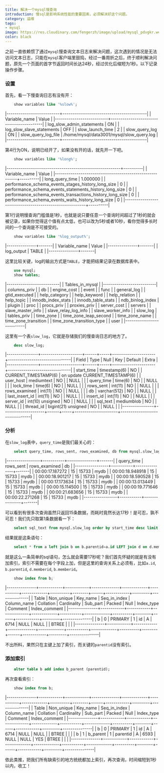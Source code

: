 ```yaml
---
title: 解决一个mysql慢查询
introduction: 慢sql是影响系统性能的重要因素，必须解决好这个问题。
category: 运维
tags:
- mysql
image: https://res.cloudinary.com/fengerzh/image/upload/mysql_pdvgkr.webp
color: black
---
```


之前一直依赖惯了通过`mysql`慢查询文本日志来解决问题，这次遇到的情况是无法访问文本日志，只能在`mysql`客户端里鼓捣，经过一番周折之后，终于顺利解决问题，原先一个页面的首字节返回时间长达24秒，经过优化后缩短为1秒。以下记录操作步骤。

### 设置
首先，看一下慢查询日志有没有开：
```sql
    show variables like '%slow%';
```

|---------------------------+-------------------------------------------|
| Variable_name             | Value                                     |
|---------------------------+-------------------------------------------|
| log_slow_admin_statements | ON                                        |
| log_slow_slave_statements | OFF                                       |
| slow_launch_time          | 2                                         |
| slow_query_log            | ON                                        |
| slow_query_log_file       | /home/mysql/data3001/mysql/slow_query.log |
|---------------------------+-------------------------------------------|

第4行为ON，说明已经开了，如果没有开的话，就先开一下吧。
```sql
    show variables like '%long%';
```

|----------------------------------------------------------+----------|
| Variable_name                                            | Value    |
|----------------------------------------------------------+----------|
| long_query_time                                          | 1.000000 |
| performance_schema_events_stages_history_long_size       | 0        |
| performance_schema_events_statements_history_long_size   | 0        |
| performance_schema_events_transactions_history_long_size | 0        |
| performance_schema_events_waits_history_long_size        | 0        |
|----------------------------------------------------------+----------|

第1行说明慢查询门槛值是1秒，也就是说只要任意一个查询时间超过了1秒的就会被记录，如果你觉得这个值有点太低，也可以改为5秒或者10秒，看你觉得多长时间的一个查询是不可接受的。
```sql
    show variables like '%log_output%';
```

|---------------+-------|
| Variable_name | Value |
|---------------+-------|
| log_output    | TABLE |
|---------------+-------|

这里比较关键，log的输出方式是`TABLE`，才能把结果记录在数据库表中。
```sql
    use mysql;
    show tables;
```

|---------------------------|
| Tables_in_mysql           |
|---------------------------|
| columns_priv              |
| db                        |
| engine_cost               |
| event                     |
| func                      |
| general_log               |
| gtid_executed             |
| help_category             |
| help_keyword              |
| help_relation             |
| help_topic                |
| innodb_index_stats        |
| innodb_table_stats        |
| ndb_binlog_index          |
| plugin                    |
| proc                      |
| procs_priv                |
| proxies_priv              |
| server_cost               |
| servers                   |
| slave_master_info         |
| slave_relay_log_info      |
| slave_worker_info         |
| slow_log                  |
| tables_priv               |
| time_zone                 |
| time_zone_leap_second     |
| time_zone_name            |
| time_zone_transition      |
| time_zone_transition_type |
| user                      |
|---------------------------|

这里有一个表`slow_log`，它就是存储我们的慢查询日志的地方了。
```sql
    desc slow_log;
```

|----------------+---------------------+------+-----+----------------------+--------------------------------|
| Field          | Type                | Null | Key | Default              | Extra                          |
|----------------+---------------------+------+-----+----------------------+--------------------------------|
| start_time     | timestamp(6)        | NO   |     | CURRENT_TIMESTAMP(6) | on update CURRENT_TIMESTAMP(6) |
| user_host      | mediumtext          | NO   |     | NULL                 |                                |
| query_time     | time(6)             | NO   |     | NULL                 |                                |
| lock_time      | time(6)             | NO   |     | NULL                 |                                |
| rows_sent      | int(11)             | NO   |     | NULL                 |                                |
| rows_examined  | int(11)             | NO   |     | NULL                 |                                |
| db             | varchar(512)        | NO   |     | NULL                 |                                |
| last_insert_id | int(11)             | NO   |     | NULL                 |                                |
| insert_id      | int(11)             | NO   |     | NULL                 |                                |
| server_id      | int(10) unsigned    | NO   |     | NULL                 |                                |
| sql_text       | mediumblob          | NO   |     | NULL                 |                                |
| thread_id      | bigint(21) unsigned | NO   |     | NULL                 |                                |
|----------------+---------------------+------+-----+----------------------+--------------------------------|

### 分析

在`slow_log`表中，`query_time`是我们最关心的：
```sql
    select query_time, rows_sent, rows_examined, db from mysql.slow_log where query_time > 10 and rows_sent < 100 limit 10;
```

|-----------------+-----------+---------------+-------|
| query_time      | rows_sent | rows_examined | db    |
|-----------------+-----------+---------------+-------|
| 00:00:17.187272 |        15 |         15733 | mydb |
| 00:00:18.948918 |        15 |         15733 | mydb |
| 00:00:18.901217 |        15 |         15733 | mydb |
| 00:00:18.590528 |        15 |         15733 | mydb |
| 00:00:17.173634 |        15 |         15733 | mydb |
| 00:00:13.013449 |        15 |         15733 | mydb |
| 00:00:15.114500 |        15 |         15733 | mydb |
| 00:00:19.771646 |        15 |         15733 | mydb |
| 00:00:21.683656 |        15 |         15733 | mydb |
| 00:00:22.271268 |        15 |         15733 | mydb |
|-----------------+-----------+---------------+-------|

可以看到有很多次查询虽然只返回15条数据，而耗时竟然长达17秒！是可忍，孰不可忍！我们先只取第1条数据看一下：
```sql
    select sql_text from mysql.slow_log order by start_time desc limit 1;
```
结果就是这条语句：
```sql
    select * from a left join b on b.parentid=a.id LEFT join d on d.memberid=b.memberid  limit 0, 15;
```
就是这么一条简单的sql语句，怎么就会需要17秒呢？我们首先怀疑的就是有没有加索引，索引不需要在每个字段上加，但是这里的查询关系上必须有，比如`a.id`, `b.parentid`, `d.memberid`, `b.memberid`。
```sql
    show index from b;
```

|---------------+------------+------------+--------------+-------------+-----------+-------------+----------+--------+------+------------+---------+---------------|
| Table         | Non_unique | Key_name   | Seq_in_index | Column_name | Collation | Cardinality | Sub_part | Packed | Null | Index_type | Comment | Index_comment |
|---------------+------------+------------+--------------+-------------+-----------+-------------+----------+--------+------+------------+---------+---------------|
| b |          0 | PRIMARY    |            1 | id          | A         |        6714 |     NULL | NULL   |      | BTREE      |         |               |
|---------------+------------+------------+--------------+-------------+-----------+-------------+----------+--------+------+------------+---------+---------------|

不出所料，果然只在主键上加了索引，而关键的`parentid`没有索引。

### 添加索引
```sql
    alter table b add index b_parent (parentid);
```
再次查看索引：
```sql
    show index from b;
```

|---------------+------------+------------+--------------+-------------+-----------+-------------+----------+--------+------+------------+---------+---------------|
| Table         | Non_unique | Key_name   | Seq_in_index | Column_name | Collation | Cardinality | Sub_part | Packed | Null | Index_type | Comment | Index_comment |
|---------------+------------+------------+--------------+-------------+-----------+-------------+----------+--------+------+------------+---------+---------------|
| b |          0 | PRIMARY    |            1 | id          | A         |        6714 |     NULL | NULL   |      | BTREE      |         |               |
| b |          1 | b_parent |            1 | parentid    | A         |        6593 |     NULL | NULL   | YES  | BTREE      |         |               |
|---------------+------------+------------+--------------+-------------+-----------+-------------+----------+--------+------+------------+---------+---------------|

依此类推，把我们所有缺索引的地方统统都加上索引，再次查询，时间缩短到1秒以内，收工！
